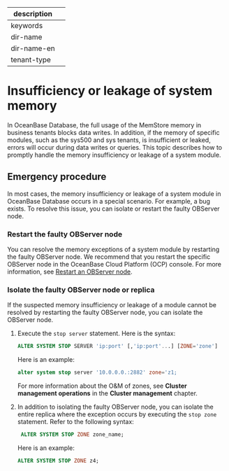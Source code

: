 |description||
|---|---|
|keywords||
|dir-name||
|dir-name-en||
|tenant-type||

# Insufficiency or leakage of system memory

In OceanBase Database, the full usage of the MemStore memory in business tenants blocks data writes. In addition, if the memory of specific modules, such as the sys500 and sys tenants, is insufficient or leaked, errors will occur during data writes or queries. This topic describes how to promptly handle the memory insufficiency or leakage of a system module.

## Emergency procedure

In most cases, the memory insufficiency or leakage of a system module in OceanBase Database occurs in a special scenario. For example, a bug exists. To resolve this issue, you can isolate or restart the faulty OBServer node.

### Restart the faulty OBServer node

You can resolve the memory exceptions of a system module by restarting the faulty OBServer node. We recommend that you restart the specific OBServer node in the OceanBase Cloud Platform (OCP) console. For more information, see [Restart an OBServer node](https://en.oceanbase.com/docs/enterprise-oceanbase-ocp-en-10000000000838283).

### Isolate the faulty OBServer node or replica

If the suspected memory insufficiency or leakage of a module cannot be resolved by restarting the faulty OBServer node, you can isolate the OBServer node.

1. Execute the `stop server` statement. Here is the syntax:

   ```sql
   ALTER SYSTEM STOP SERVER 'ip:port' [,'ip:port'...] [ZONE='zone']
   ```

   Here is an example:

   ```sql
   alter system stop server '10.0.0.0.:2882' zone='z1;
   ```

   For more information about the O&M of zones, see **Cluster management operations** in the **Cluster management** chapter.

2. In addition to isolating the faulty OBServer node, you can isolate the entire replica where the exception occurs by executing the `stop zone` statement. Refer to the following syntax:

   ```sql
    ALTER SYSTEM STOP ZONE zone_name;
   ```

   Here is an example:

   ```sql
   ALTER SYSTEM STOP ZONE z4;
   ```
